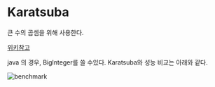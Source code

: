 # Karatsuba

큰 수의 곱셈을 위해 사용한다.

[위키참고](https://ko.wikipedia.org/wiki/%EC%B9%B4%EB%9D%BC%EC%B6%94%EB%B0%94_%EC%95%8C%EA%B3%A0%EB%A6%AC%EC%A6%98#.EC.95.8C.EA.B3.A0.EB.A6.AC.EC.A6.98)

java 의 경우, BigInteger를 쓸 수있다. Karatsuba와 성능 비교는 아래와 같다.

![benchmark](https://www.nayuki.io/res/karatsuba-multiplication/benchmark.png)
